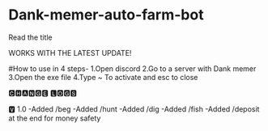# Dank-memer-auto-farm-bot
Read the title

 WORKS WITH THE LATEST UPDATE!
 
#How to use in 4 steps-
1.Open discord
2.Go to a server with Dank memer
3.Open the exe file
4.Type ~ To activate and esc to close


🅲🅷🅰🅽🅶🅴 🅻🅾🅶🆂


🆅 1.0
-Added /beg
-Added /hunt
-Added /dig
-Added /fish
-Added /deposit at the end for money safety





